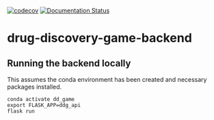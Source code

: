 [![codecov](https://codecov.io/gh/SABS-Group-2-2021-22/drug-discovery-game-backend/branch/main/graph/badge.svg?token=8521K2DNMB)](https://codecov.io/gh/SABS-Group-2-2021-22/drug-discovery-game-backend)
[![Documentation Status](https://readthedocs.org/projects/drug-discovery-game-backend/badge/?version=latest)](https://drug-discovery-game-backend.readthedocs.io/en/latest/?badge=latest)
# drug-discovery-game-backend


## Running the backend locally 
This assumes the conda environment has been created and necessary packages installed. 

```
conda activate dd_game
export FLASK_APP=ddg_api
flask run
```